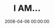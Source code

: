 ---
layout: series
series: "I AM..."
permalink: "/i-am/"
title: "I AM..."
date: 2008-04-06 00:00:00
endDate: 2008-05-04 00:00:00
description: "We encounter many voices each day offering advice on how we should live our lives. But when we understand our life's purpose, all our actions and decisions are made with that purpose in mind. In this series we're going to take a look at Jesus' life and see if we can uncover what it looks like to live a life of purpose."
src: "http://s3.amazonaws.com/crossroads-media/images/legacy/content/iam90x90.jpg"
---